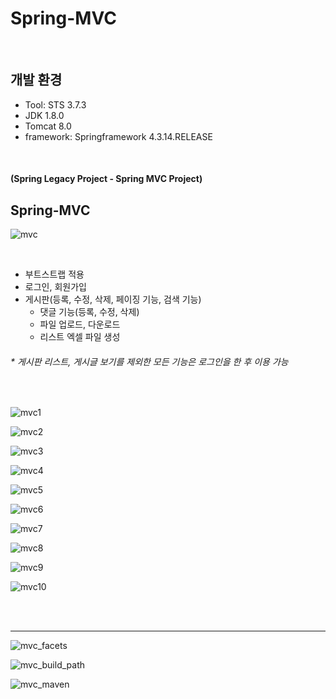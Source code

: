 # Spring-MVC

<br>

## 개발 환경
* Tool: STS 3.7.3
* JDK 1.8.0
* Tomcat 8.0
* framework: Springframework 4.3.14.RELEASE

<br>

#### (Spring Legacy Project - Spring MVC Project) 
## Spring-MVC
![mvc](https://user-images.githubusercontent.com/58936727/71910023-7977f380-31b4-11ea-9384-d4de142139f8.png)

<br>

+ 부트스트랩 적용
+ 로그인, 회원가입
+ 게시판(등록, 수정, 삭제, 페이징 기능, 검색 기능)
  + 댓글 기능(등록, 수정, 삭제)
  + 파일 업로드, 다운로드
  + 리스트 엑셀 파일 생성
###### * 게시판 리스트, 게시글 보기를 제외한 모든 기능은 로그인을 한 후 이용 가능

<br>

![mvc1](https://user-images.githubusercontent.com/58936727/71916868-3ae93580-31c2-11ea-9570-6697ae74137a.jpg)

![mvc2](https://user-images.githubusercontent.com/58936727/71916297-fe690a00-31c0-11ea-91e3-0165b38363a1.jpg)

![mvc3](https://user-images.githubusercontent.com/58936727/71916298-fe690a00-31c0-11ea-9cd1-ead7c117cdc6.jpg)

![mvc4](https://user-images.githubusercontent.com/58936727/71916307-0163fa80-31c1-11ea-8ef6-238cba843959.jpg)

![mvc5](https://user-images.githubusercontent.com/58936727/71916314-045eeb00-31c1-11ea-9170-4d0f214ff72c.jpg)

![mvc6](https://user-images.githubusercontent.com/58936727/71916317-0628ae80-31c1-11ea-8839-e9e329c81375.jpg)

![mvc7](https://user-images.githubusercontent.com/58936727/71916322-088b0880-31c1-11ea-9e50-6208a936c05e.jpg)

![mvc8](https://user-images.githubusercontent.com/58936727/71916327-0aed6280-31c1-11ea-881b-c5da55fd64c7.jpg)

![mvc9](https://user-images.githubusercontent.com/58936727/71916339-10e34380-31c1-11ea-9e30-d41e47570e99.jpg)

![mvc10](https://user-images.githubusercontent.com/58936727/71916338-104aad00-31c1-11ea-8455-97afa5d09c97.jpg)

<br>
<br>

***

![mvc_facets](https://user-images.githubusercontent.com/58936727/71910450-45510280-31b5-11ea-99cc-5f215369f146.png)

![mvc_build_path](https://user-images.githubusercontent.com/58936727/71910452-45e99900-31b5-11ea-9b08-8b2ab223420b.png)

![mvc_maven](https://user-images.githubusercontent.com/58936727/71910987-43d40a00-31b6-11ea-86e2-fc9b21881f59.jpg)
